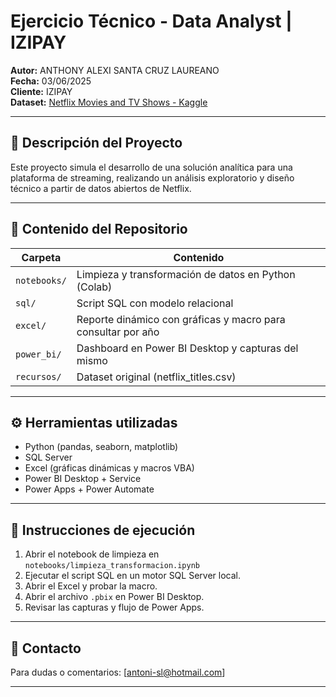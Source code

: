 # Ejercicio Técnico - Data Analyst | IZIPAY

**Autor:** ANTHONY ALEXI SANTA CRUZ LAUREANO  
**Fecha:** 03/06/2025  
**Cliente:** IZIPAY  
**Dataset:** [Netflix Movies and TV Shows - Kaggle](https://www.kaggle.com/datasets/shivamb/netflix-shows)

---

## 📌 Descripción del Proyecto

Este proyecto simula el desarrollo de una solución analítica para una plataforma de streaming, realizando un análisis exploratorio y diseño técnico a partir de datos abiertos de Netflix.

---

## 📂 Contenido del Repositorio

| Carpeta         | Contenido                                                                 |
|------------------|--------------------------------------------------------------------------|
| `notebooks/`     | Limpieza y transformación de datos en Python (Colab)                    |
| `sql/`           | Script SQL con modelo relacional                                        |
| `excel/`         | Reporte dinámico con gráficas y macro para consultar por año            |
| `power_bi/`      | Dashboard en Power BI Desktop y capturas del mismo                      |
| `recursos/`      | Dataset original (netflix_titles.csv)                                   |

---

## ⚙️ Herramientas utilizadas

- Python (pandas, seaborn, matplotlib)
- SQL Server
- Excel (gráficas dinámicas y macros VBA)
- Power BI Desktop + Service
- Power Apps + Power Automate

---

## 🚀 Instrucciones de ejecución

1. Abrir el notebook de limpieza en `notebooks/limpieza_transformacion.ipynb`
2. Ejecutar el script SQL en un motor SQL Server local.
3. Abrir el Excel y probar la macro.
4. Abrir el archivo `.pbix` en Power BI Desktop.
5. Revisar las capturas y flujo de Power Apps.

---

## 📧 Contacto

Para dudas o comentarios: [antoni-sl@hotmail.com]

---

